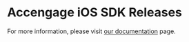 # Accengage iOS SDK Releases

For more information, please visit [our documentation](https://documentation.accengage.com/) page.
